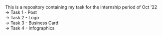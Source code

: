 This is a repository containing my task for the internship period of Oct '22  <br/>
-> Task 1 - Post <br/>
-> Task 2 - Logo  <br/>
-> Task 3 - Business Card   <br/>
-> Task 4 - Infographics   <br/>
